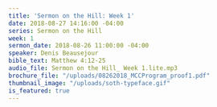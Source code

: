 ```yaml
---
title: 'Sermon on the Hill: Week 1'
date: 2018-08-27 14:16:00 -04:00
series: Sermon on the Hill
week: 1
sermon_date: 2018-08-26 11:00:00 -04:00
speaker: Denis Beausejour
bible_text: Matthew 4:12-25
audio_file: Sermon on the Hill_ Week 1.lite.mp3
brochure_file: "/uploads/08262018_MCCProgram_proof1.pdf"
thumbnail_image: "/uploads/soth-typeface.gif"
is_featured: true
---
```


